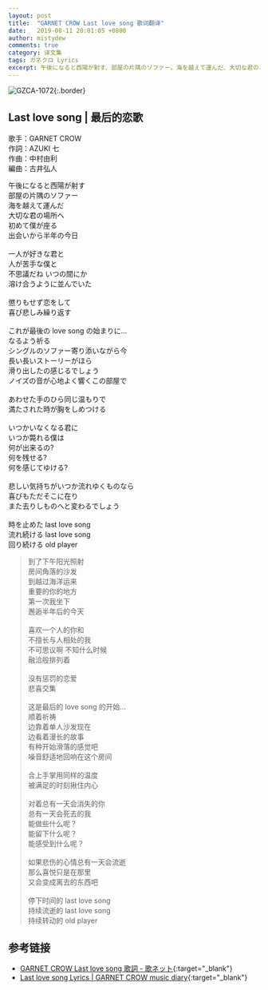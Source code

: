 ```yaml
---
layout: post
title:  "GARNET CROW Last love song 歌词翻译"
date:   2019-08-11 20:01:05 +0800
author: mistydew
comments: true
category: 译文集
tags: ガネクロ Lyrics
excerpt: 午後になると西陽が射す、部屋の片隅のソファー。海を越えて運んだ、大切な君の場所へ。初めて僕が座る、出会いから半年の今日。
---
```

![GZCA-1072](https://crowsub.github.io/assets/images/discography/single/GZCA-1072.jpg){:.border}

## Last love song | 最后的恋歌

歌手：GARNET CROW<br>
作詞：AZUKI 七<br>
作曲：中村由利<br>
編曲：古井弘人

<div class="lyric-original">
<p>
午後になると西陽が射す<br>
部屋の片隅のソファー<br>
海を越えて運んだ<br>
大切な君の場所へ<br>
初めて僕が座る<br>
出会いから半年の今日<br>
<br>
一人が好きな君と<br>
人が苦手な僕と<br>
不思議だね いつの間にか<br>
溶け合うように並んでいた<br>
<br>
懲りもせず恋をして<br>
喜び悲しみ繰り返す<br>
<br>
これが最後の love song の始まりに…<br>
なるよう祈る<br>
シングルのソファー寄り添いながら今<br>
長い長いストーリーがほら<br>
滑り出したの感じるでしょう<br>
ノイズの音が心地よく響くこの部屋で<br>
<br>
あわせた手のひら同じ温もりで<br>
満たされた時が胸をしめつける<br>
<br>
いつかいなくなる君に<br>
いつか斃れる僕は<br>
何が出来るの?<br>
何を残せる?<br>
何を感じてゆける?<br>
<br>
悲しい気持ちがいつか流れゆくものなら<br>
喜びもただそこに在り<br>
また去りしものへと変わるでしょう<br>
<br>
時を止めた last love song<br>
流れ続ける last love song<br>
回り続ける old player
</p>
</div>

<div class="lyric-translation">
<blockquote>
到了下午阳光照射<br>
房间角落的沙发<br>
到越过海洋运来<br>
重要的你的地方<br>
第一次我坐下<br>
邂逅半年后的今天<br>
<br>
喜欢一个人的你和<br>
不擅长与人相处的我<br>
不可思议啊 不知什么时候<br>
融洽般排列着<br>
<br>
没有惩罚的恋爱<br>
悲喜交集<br>
<br>
这是最后的 love song 的开始…<br>
顺着祈祷<br>
边靠着单人沙发现在<br>
边看着漫长的故事<br>
有种开始滑落的感觉吧<br>
噪音舒适地回响在这个房间<br>
<br>
合上手掌用同样的温度<br>
被满足的时刻揪住内心<br>
<br>
对着总有一天会消失的你<br>
总有一天会死去的我<br>
能做些什么呢？<br>
能留下什么呢？<br>
能感受到什么呢？<br>
<br>
如果悲伤的心情总有一天会流逝<br>
那么喜悦只是在那里<br>
又会变成离去的东西吧<br>
<br>
停下时间的 last love song<br>
持续流逝的 last love song<br>
持续转动的 old player
</blockquote>
</div>

## 参考链接

* [GARNET CROW Last love song 歌詞 - 歌ネット](https://www.uta-net.com/song/20145){:target="_blank"}
* [Last love song Lyrics \| GARNET CROW music diary](https://crowsub.github.io/lyrics/original/Last%20love%20song.html){:target="_blank"}
